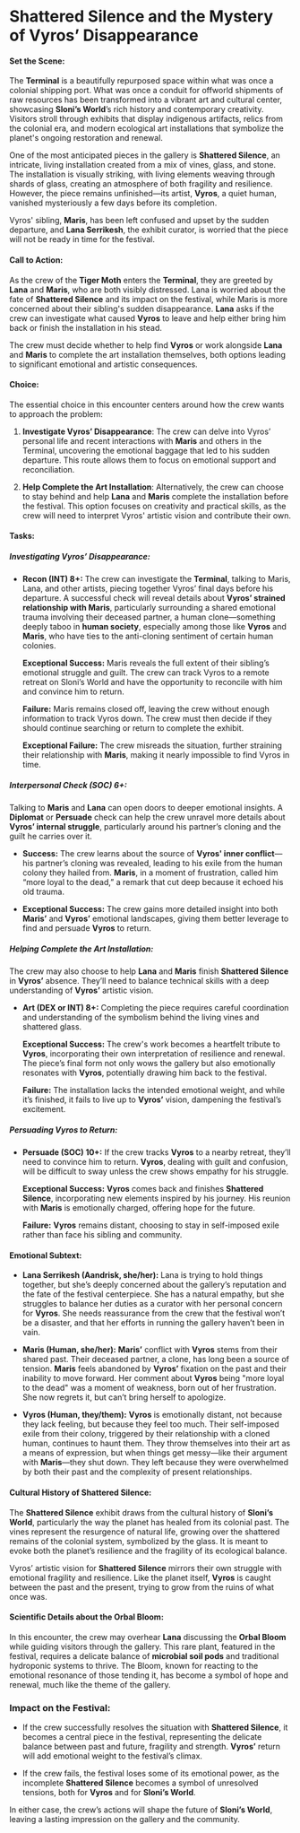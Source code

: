 # Shattered Silence and the Mystery of Vyros’ Disappearance

#### **Set the Scene:**

The **Terminal** is a beautifully repurposed space within what was once a colonial shipping port. What was once a conduit for offworld shipments of raw resources has been transformed into a vibrant art and cultural center, showcasing **Sloni’s World**’s rich history and contemporary creativity. Visitors stroll through exhibits that display indigenous artifacts, relics from the colonial era, and modern ecological art installations that symbolize the planet's ongoing restoration and renewal.

One of the most anticipated pieces in the gallery is **Shattered Silence**, an intricate, living installation created from a mix of vines, glass, and stone. The installation is visually striking, with living elements weaving through shards of glass, creating an atmosphere of both fragility and resilience. However, the piece remains unfinished—its artist, **Vyros**, a quiet human, vanished mysteriously a few days before its completion. 

Vyros' sibling, **Maris**, has been left confused and upset by the sudden departure, and **Lana Serrikesh**, the exhibit curator, is worried that the piece will not be ready in time for the festival.

#### **Call to Action:**

As the crew of the **Tiger Moth** enters the **Terminal**, they are greeted by **Lana** and **Maris**, who are both visibly distressed. Lana is worried about the fate of **Shattered Silence** and its impact on the festival, while Maris is more concerned about their sibling's sudden disappearance. **Lana** asks if the crew can investigate what caused **Vyros** to leave and help either bring him back or finish the installation in his stead.

The crew must decide whether to help find **Vyros** or work alongside **Lana** and **Maris** to complete the art installation themselves, both options leading to significant emotional and artistic consequences.

#### **Choice:**

The essential choice in this encounter centers around how the crew wants to approach the problem:

1. **Investigate Vyros’ Disappearance**: The crew can delve into Vyros’ personal life and recent interactions with **Maris** and others in the Terminal, uncovering the emotional baggage that led to his sudden departure. This route allows them to focus on emotional support and reconciliation.
   
2. **Help Complete the Art Installation**: Alternatively, the crew can choose to stay behind and help **Lana** and **Maris** complete the installation before the festival. This option focuses on creativity and practical skills, as the crew will need to interpret Vyros' artistic vision and contribute their own.

#### **Tasks:**

##### **Investigating Vyros’ Disappearance**:
- **Recon (INT) 8+:** The crew can investigate the **Terminal**, talking to Maris, Lana, and other artists, piecing together Vyros’ final days before his departure. A successful check will reveal details about **Vyros’ strained relationship with Maris**, particularly surrounding a shared emotional trauma involving their deceased partner, a human clone—something deeply taboo in **human society**, especially among those like **Vyros** and **Maris**, who have ties to the anti-cloning sentiment of certain human colonies.

  **Exceptional Success:** Maris reveals the full extent of their sibling’s emotional struggle and guilt. The crew can track Vyros to a remote retreat on Sloni’s World and have the opportunity to reconcile with him and convince him to return.

  **Failure:** Maris remains closed off, leaving the crew without enough information to track Vyros down. The crew must then decide if they should continue searching or return to complete the exhibit.

  **Exceptional Failure:** The crew misreads the situation, further straining their relationship with **Maris**, making it nearly impossible to find Vyros in time.

##### **Interpersonal Check (SOC) 6+:**
Talking to **Maris** and **Lana** can open doors to deeper emotional insights. A **Diplomat** or **Persuade** check can help the crew unravel more details about **Vyros’ internal struggle**, particularly around his partner’s cloning and the guilt he carries over it.

- **Success:** The crew learns about the source of **Vyros' inner conflict**—his partner’s cloning was revealed, leading to his exile from the human colony they hailed from. **Maris**, in a moment of frustration, called him “more loyal to the dead,” a remark that cut deep because it echoed his old trauma.
  
- **Exceptional Success:** The crew gains more detailed insight into both **Maris’** and **Vyros’** emotional landscapes, giving them better leverage to find and persuade **Vyros** to return.

##### **Helping Complete the Art Installation**:

The crew may also choose to help **Lana** and **Maris** finish **Shattered Silence** in **Vyros’** absence. They’ll need to balance technical skills with a deep understanding of **Vyros’** artistic vision.

- **Art (DEX or INT) 8+:** Completing the piece requires careful coordination and understanding of the symbolism behind the living vines and shattered glass.

  **Exceptional Success:** The crew's work becomes a heartfelt tribute to **Vyros**, incorporating their own interpretation of resilience and renewal. The piece’s final form not only wows the gallery but also emotionally resonates with **Vyros**, potentially drawing him back to the festival.
  
  **Failure:** The installation lacks the intended emotional weight, and while it’s finished, it fails to live up to **Vyros’** vision, dampening the festival’s excitement.

##### **Persuading Vyros to Return:**
- **Persuade (SOC) 10+:** If the crew tracks **Vyros** to a nearby retreat, they’ll need to convince him to return. **Vyros**, dealing with guilt and confusion, will be difficult to sway unless the crew shows empathy for his struggle.

  **Exceptional Success:** **Vyros** comes back and finishes **Shattered Silence**, incorporating new elements inspired by his journey. His reunion with **Maris** is emotionally charged, offering hope for the future.
  
  **Failure:** **Vyros** remains distant, choosing to stay in self-imposed exile rather than face his sibling and community.
  
#### **Emotional Subtext:**

- **Lana Serrikesh (Aandrisk, she/her):** Lana is trying to hold things together, but she’s deeply concerned about the gallery’s reputation and the fate of the festival centerpiece. She has a natural empathy, but she struggles to balance her duties as a curator with her personal concern for **Vyros**. She needs reassurance from the crew that the festival won’t be a disaster, and that her efforts in running the gallery haven’t been in vain.

- **Maris (Human, she/her):** **Maris’** conflict with **Vyros** stems from their shared past. Their deceased partner, a clone, has long been a source of tension. **Maris** feels abandoned by **Vyros’** fixation on the past and their inability to move forward. Her comment about **Vyros** being "more loyal to the dead" was a moment of weakness, born out of her frustration. She now regrets it, but can’t bring herself to apologize.

- **Vyros (Human, they/them):** **Vyros** is emotionally distant, not because they lack feeling, but because they feel too much. Their self-imposed exile from their colony, triggered by their relationship with a cloned human, continues to haunt them. They throw themselves into their art as a means of expression, but when things get messy—like their argument with **Maris**—they shut down. They left because they were overwhelmed by both their past and the complexity of present relationships.

#### **Cultural History of Shattered Silence**:

The **Shattered Silence** exhibit draws from the cultural history of **Sloni’s World**, particularly the way the planet has healed from its colonial past. The vines represent the resurgence of natural life, growing over the shattered remains of the colonial system, symbolized by the glass. It is meant to evoke both the planet’s resilience and the fragility of its ecological balance.

Vyros’ artistic vision for **Shattered Silence** mirrors their own struggle with emotional fragility and resilience. Like the planet itself, **Vyros** is caught between the past and the present, trying to grow from the ruins of what once was.

#### **Scientific Details about the Orbal Bloom**:

In this encounter, the crew may overhear **Lana** discussing the **Orbal Bloom** while guiding visitors through the gallery. This rare plant, featured in the festival, requires a delicate balance of **microbial soil pods** and traditional hydroponic systems to thrive. The Bloom, known for reacting to the emotional resonance of those tending it, has become a symbol of hope and renewal, much like the theme of the gallery.

### **Impact on the Festival**:

- If the crew successfully resolves the situation with **Shattered Silence**, it becomes a central piece in the festival, representing the delicate balance between past and future, fragility and strength. **Vyros’** return will add emotional weight to the festival’s climax.
  
- If the crew fails, the festival loses some of its emotional power, as the incomplete **Shattered Silence** becomes a symbol of unresolved tensions, both for **Vyros** and for **Sloni’s World**.

In either case, the crew’s actions will shape the future of **Sloni’s World**, leaving a lasting impression on the gallery and the community.